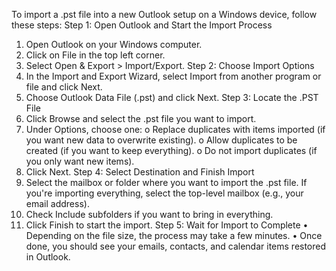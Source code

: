 To import a .pst file into a new Outlook setup on a Windows device, follow these steps:
Step 1: Open Outlook and Start the Import Process
1.	Open Outlook on your Windows computer.
2.	Click on File in the top left corner.
3.	Select Open & Export > Import/Export.
Step 2: Choose Import Options
4.	In the Import and Export Wizard, select Import from another program or file and click Next.
5.	Choose Outlook Data File (.pst) and click Next.
Step 3: Locate the .PST File
6.	Click Browse and select the .pst file you want to import.
7.	Under Options, choose one: 
o	Replace duplicates with items imported (if you want new data to overwrite existing).
o	Allow duplicates to be created (if you want to keep everything).
o	Do not import duplicates (if you only want new items).
8.	Click Next.
Step 4: Select Destination and Finish Import
9.	Select the mailbox or folder where you want to import the .pst file. If you're importing everything, select the top-level mailbox (e.g., your email address).
10.	Check Include subfolders if you want to bring in everything.
11.	Click Finish to start the import.
Step 5: Wait for Import to Complete
•	Depending on the file size, the process may take a few minutes.
•	Once done, you should see your emails, contacts, and calendar items restored in Outlook.
